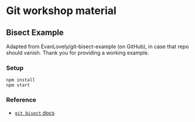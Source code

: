 # Git workshop material

## Bisect Example
Adapted from EvanLovely/git-bisect-example (on GitHub), in case that repo should vanish.
Thank you for providing a working example.

### Setup

    npm install
    npm start

### Reference

- [`git bisect` docs](https://git-scm.com/docs/git-bisect)
